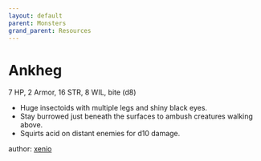 ```yaml
---
layout: default
parent: Monsters
grand_parent: Resources
---
```


# Ankheg
7 HP, 2 Armor, 16 STR, 8 WIL, bite (d8)  
- Huge insectoids with multiple legs and shiny black eyes.  
- Stay burrowed just beneath the surfaces to ambush creatures walking above.  
- Squirts acid on distant enemies for d10 damage.  

author: [xenio](https://xenioinabottle.blogspot.com)
